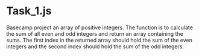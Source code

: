 # Task_1.js
Basecamp project
 an array of positive integers.
 The function is to calculate the sum of all even and odd integers and return an array containing the sums. 
 The first index in the returned array should hold the sum of the even integers and the second index should hold the sum of the odd integers.
